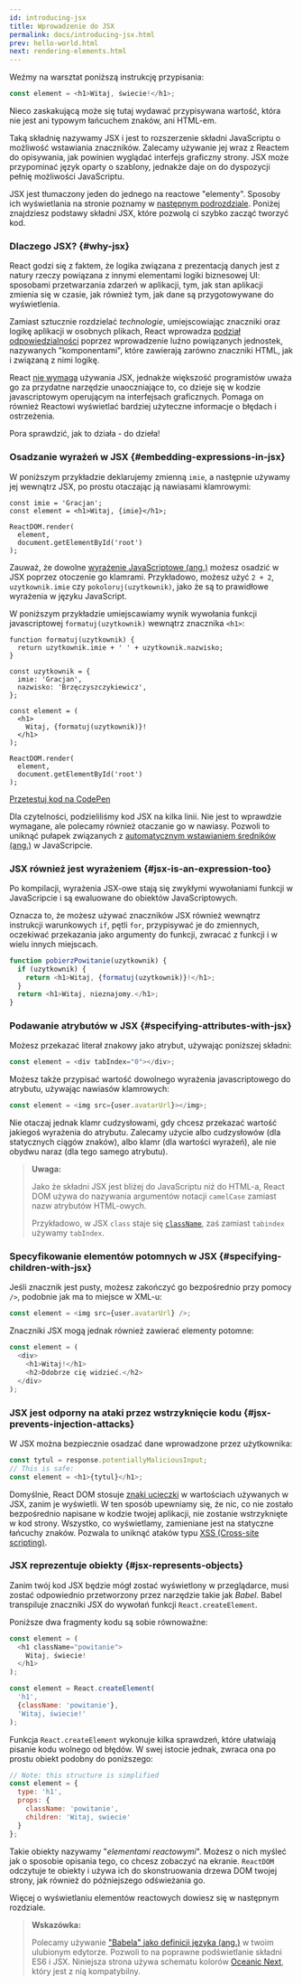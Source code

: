 ```yaml
---
id: introducing-jsx
title: Wprowadzenie do JSX
permalink: docs/introducing-jsx.html
prev: hello-world.html
next: rendering-elements.html
---
```


Weźmy na warsztat poniższą instrukcję przypisania:

```js
const element = <h1>Witaj, świecie!</h1>;
```

Nieco zaskakującą może się tutaj wydawać przypisywana wartość, która nie jest ani typowym łańcuchem znaków, ani HTML-em.

Taką składnię nazywamy JSX i jest to rozszerzenie składni JavaScriptu 
o możliwość wstawiania znaczników. Zalecamy używanie jej wraz z Reactem do opisywania,
jak powinien wyglądać interfejs graficzny strony.
JSX może przypominać język oparty o szablony, jednakże daje on do dyspozycji
pełnię możliwości JavaScriptu.

JSX jest tłumaczony jeden do jednego na reactowe "elementy". Sposoby ich
wyświetlania na stronie poznamy w [następnym podrozdziale](/docs/rendering-elements.html).
Poniżej znajdziesz podstawy składni JSX, które pozwolą ci szybko zacząć tworzyć kod.


### Dlaczego JSX? {#why-jsx}

React godzi się z faktem, że logika związana z prezentacją danych jest z natury 
rzeczy powiązana z innymi elementami logiki biznesowej UI: sposobami przetwarzania
zdarzeń w aplikacji, tym, jak stan aplikacji zmienia się w czasie, jak również tym,
jak dane są przygotowywane do wyświetlenia. 

Zamiast sztucznie rozdzielać *technologie*, umiejscowiając znaczniki oraz logikę 
aplikacji w osobnych plikach, React wprowadza [podział odpowiedzialności](https://pl.wikipedia.org/wiki/Zasada_jednej_odpowiedzialno%C5%9Bci) 
poprzez wprowadzenie luźno powiązanych jednostek, nazywanych "komponentami", które
zawierają zarówno znaczniki HTML, jak i związaną z nimi logikę.

React [nie wymaga](/docs/react-without-jsx.html) używania JSX, jednakże większość
programistów uważa go za przydatne narzędzie unaoczniające to, co dzieje się w kodzie
javascriptowym operującym na interfejsach graficznych. Pomaga on również Reactowi 
wyświetlać bardziej użyteczne informacje o błędach i ostrzeżenia. 

Pora sprawdzić, jak to działa - do dzieła!

### Osadzanie wyrażeń w JSX {#embedding-expressions-in-jsx}

W poniższym przykładzie deklarujemy zmienną `imie`, a następnie używamy jej 
wewnątrz JSX, po prostu otaczając ją nawiasami klamrowymi:

```js{1,2}
const imie = 'Gracjan';
const element = <h1>Witaj, {imie}</h1>;

ReactDOM.render(
  element,
  document.getElementById('root')
);
```

Zauważ, że dowolne [wyrażenie JavaScriptowe (ang.)](https://developer.mozilla.org/en-US/docs/Web/JavaScript/Guide/Expressions_and_Operators#Expressions)
możesz osadzić w JSX poprzez otoczenie go klamrami. Przykładowo, możesz użyć 
`2 + 2`, `uzytkownik.imie` czy `pokoloruj(uzytkownik)`, jako że są to prawidłowe
wyrażenia w języku JavaScript. 

W poniższym przykładzie umiejscawiamy wynik wywołania funkcji javascriptowej 
`formatuj(uzytkownik)` wewnątrz znacznika `<h1>`:


```js{12}
function formatuj(uzytkownik) {
  return uzytkownik.imie + ' ' + uzytkownik.nazwisko;
}

const uzytkownik = {
  imie: 'Gracjan',
  nazwisko: 'Brzęczyszczykiewicz',
};

const element = (
  <h1>
    Witaj, {formatuj(uzytkownik)}!
  </h1>
);

ReactDOM.render(
  element,
  document.getElementById('root')
);
```

[Przetestuj kod na CodePen](codepen://introducing-jsx)

Dla czytelności, podzieliliśmy kod JSX na kilka linii. Nie jest to wprawdzie 
wymagane, ale polecamy również otaczanie go w nawiasy. Pozwoli to uniknąć pułapek
związanych z [automatycznym wstawianiem średników (ang.)](http://stackoverflow.com/q/2846283) w JavaScripcie.

### JSX również jest wyrażeniem {#jsx-is-an-expression-too}

Po kompilacji, wyrażenia JSX-owe stają się zwykłymi wywołaniami funkcji w JavaScripcie
i są ewaluowane do obiektów JavaScriptowych.

Oznacza to, że możesz używać znaczników JSX również wewnątrz instrukcji warunkowych `if`,
pętli `for`, przypisywać je do zmiennych, oczekiwać przekazania jako argumenty
do funkcji, zwracać z funkcji i w wielu innych miejscach.

```js
function pobierzPowitanie(uzytkownik) {
  if (uzytkownik) {
    return <h1>Witaj, {formatuj(uzytkownik)}!</h1>;
  }
  return <h1>Witaj, nieznajomy.</h1>;
}
```

### Podawanie atrybutów w JSX {#specifying-attributes-with-jsx}

Możesz przekazać literał znakowy jako atrybut, używając poniższej składni:

```js
const element = <div tabIndex="0"></div>;
```

Możesz także przypisać wartość dowolnego wyrażenia javascriptowego do atrybutu, używając nawiasów
klamrowych:

```js
const element = <img src={user.avatarUrl}></img>;
```

Nie otaczaj jednak klamr cudzysłowami, gdy chcesz przekazać wartość jakiegoś 
wyrażenia do atrybutu. Zalecamy użycie albo cudzysłowów (dla statycznych ciągów 
znaków), albo klamr (dla wartości wyrażeń), ale nie obydwu naraz (dla tego samego
atrybutu). 


>**Uwaga:**
>
> Jako że składni JSX jest bliżej do JavaScriptu niż do HTML-a, React DOM używa do nazywania 
> argumentów notacji `camelCase` zamiast nazw atrybutów HTML-owych.
>
> Przykładowo, w JSX `class` staje się [`className`](https://developer.mozilla.org/pl/docs/Web/API/Element/className),
> zaś zamiast `tabindex` używamy `tabIndex`. 
>

### Specyfikowanie elementów potomnych w JSX {#specifying-children-with-jsx}

Jeśli znacznik jest pusty, możesz zakończyć go bezpośrednio przy pomocy `/>`,
podobnie jak ma to miejsce w XML-u:

```js
const element = <img src={user.avatarUrl} />;
```

Znaczniki JSX mogą jednak również zawierać elementy potomne:

```js
const element = (
  <div>
    <h1>Witaj!</h1>
    <h2>Ddobrze cię widzieć.</h2>
  </div>
);
```

### JSX jest odporny na ataki przez wstrzyknięcie kodu {#jsx-prevents-injection-attacks}

W JSX można bezpiecznie osadzać dane wprowadzone przez użytkownika:

```js
const tytul = response.potentiallyMaliciousInput;
// This is safe:
const element = <h1>{tytul}</h1>;
```

Domyślnie, React DOM stosuje [znaki ucieczki](https://pl.wikipedia.org/wiki/Znak_modyfikacji)
w wartościach używanych w JSX, zanim je wyświetli. W ten sposób upewniamy się,
że nic, co nie zostało bezpośrednio napisane w kodzie twojej aplikacji, nie zostanie
wstrzyknięte w kod strony. Wszystko, co wyświetlamy, zamieniane jest na statyczne
łańcuchy znaków. Pozwala to uniknąć ataków typu [XSS (Cross-site scripting)](https://pl.wikipedia.org/wiki/Cross-site_scripting). 


### JSX reprezentuje obiekty {#jsx-represents-objects}

Zanim twój kod JSX będzie mógł zostać wyświetlony w przeglądarce, musi zostać 
odpowiednio przetworzony przez narzędzie takie jak _Babel_. Babel transpiluje 
znaczniki JSX do wywołań funkcji `React.createElement`. 

Poniższe dwa fragmenty kodu są sobie równoważne:

```js
const element = (
  <h1 className="powitanie">
    Witaj, świecie!
  </h1>
);
```

```js
const element = React.createElement(
  'h1',
  {className: 'powitanie'},
  'Witaj, świecie!'
);
```

Funkcja `React.createElement` wykonuje kilka sprawdzeń, które ułatwiają pisanie
kodu wolnego od błędów. W swej istocie jednak, zwraca ona po prostu obiekt 
podobny do poniższego:

```js
// Note: this structure is simplified
const element = {
  type: 'h1',
  props: {
    className: 'powitanie',
    children: 'Witaj, swiecie'
  }
};
```

Takie obiekty nazywamy "_elementami reactowymi_". Możesz o nich myśleć jak o sposobie
opisania tego, co chcesz zobaczyć na ekranie. `ReactDOM` odczytuje te obiekty 
i używa ich do skonstruowania drzewa DOM twojej strony, jak również do późniejszego
odświeżania go. 

Więcej o wyświetlaniu elementów reactowych dowiesz się w następnym rozdziale.

>**Wskazówka:**
>
> Polecamy używanie ["Babela" jako definicji języka (ang.)](http://babeljs.io/docs/editors)
> w twoim ulubionym edytorze. Pozwoli to na poprawne podświetlanie składni ES6 i JSX.
> Niniejsza strona używa schematu kolorów [Oceanic Next](https://labs.voronianski.com/oceanic-next-color-scheme/),
> który jest z nią kompatybilny.
>

